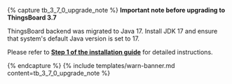 {% capture tb_3_7_0_upgrade_note %}
**Important note before upgrading to ThingsBoard 3.7**

ThingsBoard backend was migrated to Java 17. Install JDK 17 and ensure that system's default Java version is set to 17.

Please refer to [**Step 1 of the installation guide**](/docs/user-guide/install/windows/#step-1-install-java-17-openjdk) for detailed instructions.

{% endcapture %}
{% include templates/warn-banner.md content=tb_3_7_0_upgrade_note %}